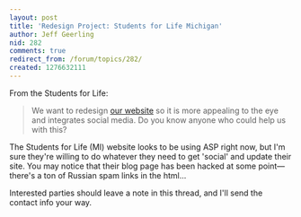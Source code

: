 ```yaml
---
layout: post
title: 'Redesign Project: Students for Life Michigan'
author: Jeff Geerling
nid: 282
comments: true
redirect_from: /forum/topics/282/
created: 1276632111
---
```

<p>From the Students for Life:</p>
<blockquote>
<p>We want to redesign <a href="http://www.SFLMichigan.org/">our website</a> so it is more appealing to the eye and integrates social media. Do you know anyone who could help us with this?</p>
</blockquote>
<p>The Students for Life (MI) website looks to be using ASP right now, but I&#39;m sure they&#39;re willing to do whatever they need to get &#39;social&#39; and update their site. You may notice that their blog page has been hacked at some point&mdash;there&#39;s a ton of Russian spam links in the html...</p>
<p>Interested parties should leave a note in this thread, and I&#39;ll send the contact info your way.</p>
